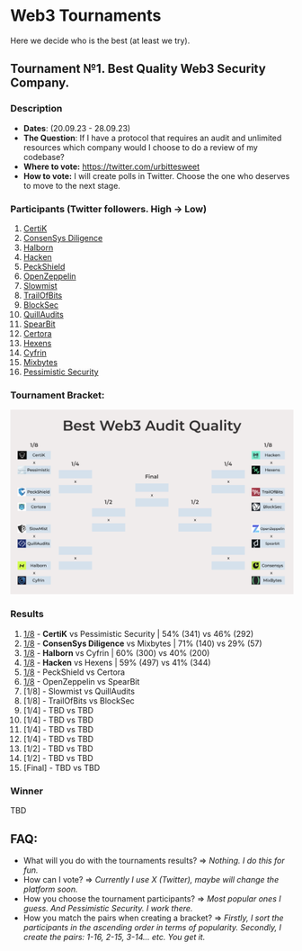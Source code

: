 # Web3 Tournaments
Here we decide who is the best (at least we try).

## Tournament №1. Best Quality Web3 Security Company.
### Description
* **Dates**: (20.09.23 - 28.09.23)
* **The Question**: If I have a protocol that requires an audit and unlimited resources which company would I choose to do a review of my codebase?
* **Where to vote:** https://twitter.com/urbittesweet
* **How to vote:** I will create polls in Twitter. Choose the one who deserves to move to the next stage.
### Participants (Twitter followers. High -> Low)
1. [CertiK](https://www.certik.com/)
2. [ConsenSys Diligence](https://consensys.io/diligence/)
3. [Halborn](https://www.halborn.com/)
4. [Hacken](https://hacken.io/)
5. [PeckShield](https://peckshield.com/)
6. [OpenZeppelin](https://www.openzeppelin.com/)
7. [Slowmist](https://www.slowmist.com/)
8. [TrailOfBits](https://www.trailofbits.com/)
9. [BlockSec](https://blocksec.com/)
10. [QuillAudits](https://www.quillaudits.com/smart-contract-audit)
11. [SpearBit](https://spearbit.com/)
12. [Certora](https://www.certora.com/)
13. [Hexens](https://hexens.io/)
14. [Cyfrin](https://www.cyfrin.io/)
15. [Mixbytes](https://mixbytes.io/)
16. [Pessimistic Security](https://pessimistic.io/)
### Tournament Bracket:
![Bracket](https://github.com/ndkirillov/web3-tournaments/blob/main/Quality_Tournament.png)
### Results
1. [1/8](https://twitter.com/urbittesweet/status/1704148756386488532) - **CertiK** vs Pessimistic Security | 54% (341) vs 46% (292)
2. [1/8](https://twitter.com/urbittesweet/status/1704461903248904606) - **ConsenSys Diligence** vs Mixbytes | 71% (140) vs 29% (57)
3. [1/8](https://twitter.com/urbittesweet/status/1704561803605221856) - **Halborn** vs Cyfrin | 60% (300) vs 40% (200)
4. [1/8](https://twitter.com/urbittesweet/status/1704782231288328416) - **Hacken** vs Hexens | 59% (497) vs 41% (344)
5. [1/8](https://twitter.com/urbittesweet/status/1704927174099128463) - PeckShield vs Certora
6. [1/8](https://twitter.com/urbittesweet/status/1705148885583208585) - OpenZeppelin vs SpearBit
7. [1/8] - Slowmist vs QuillAudits
8. [1/8] - TrailOfBits vs BlockSec
9. [1/4] - TBD vs TBD
10. [1/4] - TBD vs TBD
11. [1/4] - TBD vs TBD
12. [1/4] - TBD vs TBD
13. [1/2] - TBD vs TBD
14. [1/2] - TBD vs TBD
15. [Final] - TBD vs TBD
### Winner
TBD

## FAQ:
* What will you do with the tournaments results? => _Nothing. I do this for fun._
* How can I vote? => _Currently I use X (Twitter), maybe will change the platform soon._
* How you choose the tournament participants? => _Most popular ones I guess. And Pessimistic Security. I work there._
* How you match the pairs when creating a bracket? => _Firstly, I sort the participants in the ascending order in terms of popularity. Secondly, I create the pairs: 1-16, 2-15, 3-14... etc. You get it._
